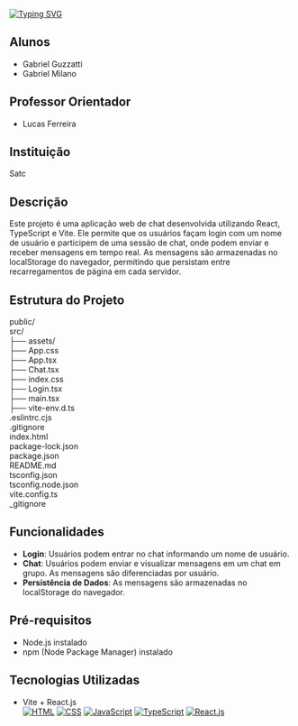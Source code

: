   [![Typing SVG](https://readme-typing-svg.herokuapp.com/?color=09C3D7&size=35&left=true&vCenter=true&width=1000&lines=Trabalho+de+Front+End;Chat+de+atendimento+:%29)](https://git.io/typing-svg)
  
## Alunos
- Gabriel Guzzatti
- Gabriel Milano

## Professor Orientador
- Lucas Ferreira

## Instituição
Satc

## Descrição
Este projeto é uma aplicação web de chat desenvolvida utilizando React, TypeScript e Vite. Ele permite que os usuários façam login com um nome de usuário e participem de uma sessão de chat, onde podem enviar e receber mensagens em tempo real. As mensagens são armazenadas no localStorage do navegador, permitindo que persistam entre recarregamentos de página em cada servidor.

## Estrutura do Projeto

public/ <br>
src/ <br>
  ├── assets/ <br>
  ├── App.css <br> 
  ├── App.tsx <br> 
  ├── Chat.tsx <br>
  ├── index.css <br>
  ├── Login.tsx <br>
  ├── main.tsx <br>
  ├── vite-env.d.ts <br>
.eslintrc.cjs <br>
.gitignore <br>
index.html <br>
package-lock.json <br>
package.json <br>
README.md <br>
tsconfig.json <br>
tsconfig.node.json <br>
vite.config.ts <br>
_gitignore <br>


## Funcionalidades
- **Login**: Usuários podem entrar no chat informando um nome de usuário.
- **Chat**: Usuários podem enviar e visualizar mensagens em um chat em grupo. As mensagens são diferenciadas por usuário.
- **Persistência de Dados**: As mensagens são armazenadas no localStorage do navegador.


## Pré-requisitos
- Node.js instalado
- npm (Node Package Manager) instalado

## Tecnologias Utilizadas
- Vite + React.js <br>
[![HTML](https://img.shields.io/badge/HTML-E44D26?style=for-the-badge&logo=html5&logoColor=white&labelColor=000000)](https://developer.mozilla.org/en-US/docs/Web/HTML)
[![CSS](https://img.shields.io/badge/CSS-1572B6?style=for-the-badge&logo=css3&logoColor=white&labelColor=000000)](https://developer.mozilla.org/en-US/docs/Web/CSS)
[![JavaScript](https://img.shields.io/badge/JavaScript-F7DF1E?style=for-the-badge&logo=javascript&logoColor=white&labelColor=000000)](https://developer.mozilla.org/en-US/docs/Web/JavaScript)
[![TypeScript](https://img.shields.io/badge/TypeScript-3178C6?style=for-the-badge&logo=typescript&logoColor=white&labelColor=000000)](https://www.typescriptlang.org/)
[![React.js](https://img.shields.io/badge/React.js-61DAFB?style=for-the-badge&logo=react&logoColor=white&labelColor=000000)](https://reactjs.org/)
